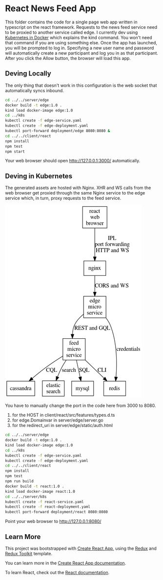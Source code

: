 # React News Feed App

This folder contains the code for a single page web app written in typescript on the react framework. Requests to the news feed service need to be proxied to another service called edge. I currently dev using [Kubernetes in Docker](https://kind.sigs.k8s.io/) which explains the kind command. You won't need that command if you are using something else. Once the app has launched, you will be prompted to log in. Specifying a new user name and password will automatically create a new participant and log you in as that participant. After you click the Allow button, the browser will load this app. 

## Deving Locally

The only thing that doesn't work in this configuration is the web socket that automatically syncs inbound.

```bash
cd ../../server/edge
docker build -t edge:1.0 .
kind load docker-image edge:1.0
cd ../k8s
kubectl create -f edge-service.yaml
kubectl create -f edge-deployment.yaml
kubectl port-forward deployment/edge 8080:8080 &
cd ../../client/react
npm install
npm test
npm start
```

Your web browser should open http://127.0.0.1:3000/ automatically.

## Deving in Kubernetes

The generated assets are hosted with Nginx. XHR and WS calls from the web browser get proxied through the same Nginx service to the edge service which, in turn, proxy requests to the feed service.

<img src="react.png" />

You have to manually change the port in the code here from 3000 to 8080. 

1. for the HOST in client/react/src/features/types.d.ts 
2. for edge.Domainvar in server/edge/server.go 
3. for the redirect_uri in server/edge/static/auth.html

```bash
cd ../../server/edge
docker build -t edge:1.0 .
kind load docker-image edge:1.0
cd ../k8s
kubectl create -f edge-service.yaml
kubectl create -f edge-deployment.yaml
cd ../../client/react
npm install
npm test
npm run build
docker build -t react:1.0 .
kind load docker-image react:1.0
cd ../../server/k8s
kubectl create -f react-service.yaml
kubectl create -f react-deployment.yaml
kubectl port-forward deployment/react 8080:8080
```

Point your web browser to http://127.0.0.1:8080/ 

## Learn More

This project was bootstrapped with [Create React App](https://github.com/facebook/create-react-app), using the [Redux](https://redux.js.org/) and [Redux Toolkit](https://redux-toolkit.js.org/) template.

You can learn more in the [Create React App documentation](https://facebook.github.io/create-react-app/docs/getting-started).

To learn React, check out the [React documentation](https://reactjs.org/).

